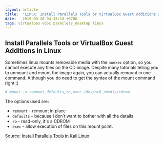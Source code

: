 ```yaml
---
layout: article
title:  "Linux: Install Parallels Tools or VirtualBox Guest Additions in Linux"
date:   2019-03-20 04:15:13 +0700
tags: virtualbox vbox parallels_desktop linux
---
```


## Install Parallels Tools or VirtualBox Guest Additions in Linux

Sometimes linux mounts removable media with the `noexec` option, so you cannot execute any files on the CD image. Despite many tutorials telling you to unmount and mount the image again, you can actually remount in one command. Although you do need to get the syntax of the mount command right ;)

```bash
# mount -o remount,defaults,ro,exec /dev/sr0 /media/cdrom
```

The options used are:

- `remount` - remount in place
- `defaults` - because I don't want to bother with all the details
- `ro` - read-only, it's a CDROM
- `exec` - allow execution of files on this mount point.

Source: [Install Parallels Tools in Kali Linux](https://superuser.com/questions/1195551/installing-parallels-tools-in-kali-linux)
